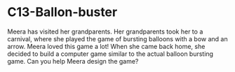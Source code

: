 # C13-Ballon-buster
Meera has visited her grandparents. Her grandparents took her to a carnival, where she played the game of bursting balloons with a bow and an arrow. Meera loved this game a lot! When she came back home, she decided to build a computer game similar to the actual balloon bursting game. Can you help Meera design the game?
